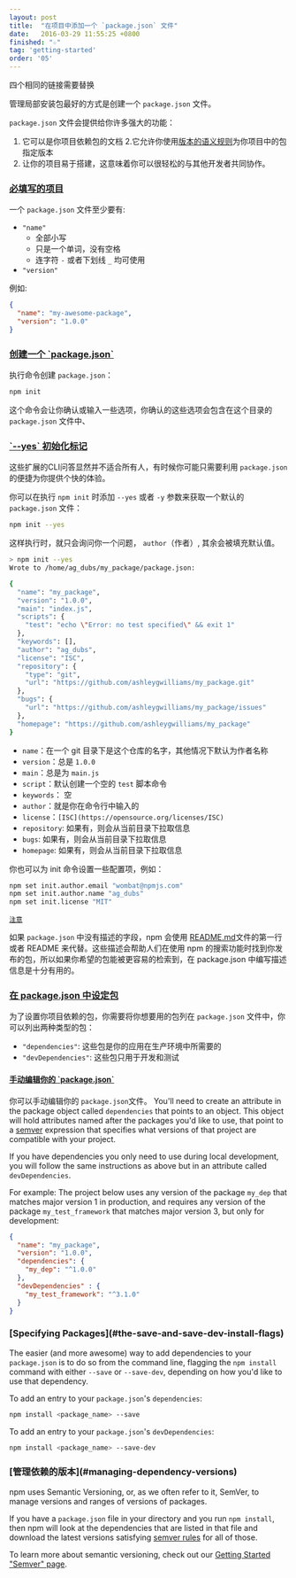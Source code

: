 ```yaml
---
layout: post
title:  "在项目中添加一个 `package.json` 文件"
date:   2016-03-29 11:55:25 +0800
finished: "☆"
tag: 'getting-started'
order: '05'
---
```


四个相同的链接需要替换

管理局部安装包最好的方式是创建一个 `package.json` 文件。

`package.json` 文件会提供给你许多强大的功能：

1. 它可以是你项目依赖包的文档
2.它允许你使用[版本的语义规则](https://docs.npmjs.com/getting-started/semantic-versioning)为你项目中的包指定版本
3. 让你的项目易于搭建，这意味着你可以很轻松的与其他开发者共同协作。

<h3 id="requirements"><a href="#requirements">必填写的项目</a></h3>

一个 `package.json` 文件至少要有:

- `"name"`
  * 全部小写
  * 只是一个单词，没有空格
  * 连字符 `-` 或者下划线 `_` 均可使用
- `"version"`

例如:

``` json
{
  "name": "my-awesome-package",
  "version": "1.0.0"
}
```

<h3 id="creating-a-package-json"><a href="#creating-a-package-json">创建一个 `package.json`</a></h3>

执行命令创建 `package.json`：

``` bash
npm init
```

这个命令会让你确认或输入一些选项，你确认的这些选项会包含在这个目录的 `package.json` 文件中、


<h3 id="the-yes-init-flag"><a href="#the-yes-init-flag">`--yes` 初始化标记</a></h3>

这些扩展的CLI问答显然并不适合所有人，有时候你可能只需要利用 `package.json` 的便捷为你提供个快的体验。

你可以在执行 `npm init` 时添加 `--yes` 或者 `-y` 参数来获取一个默认的 `package.json` 文件：

``` bash
npm init --yes
```

这样执行时，就只会询问你一个问题， `author`（作者）, 其余会被填充默认值。

``` bash
> npm init --yes
Wrote to /home/ag_dubs/my_package/package.json:

{
  "name": "my_package",
  "version": "1.0.0",
  "main": "index.js",
  "scripts": {
    "test": "echo \"Error: no test specified\" && exit 1"
  },
  "keywords": [],
  "author": "ag_dubs",
  "license": "ISC",
  "repository": {
    "type": "git",
    "url": "https://github.com/ashleygwilliams/my_package.git"
  },
  "bugs": {
    "url": "https://github.com/ashleygwilliams/my_package/issues"
  },
  "homepage": "https://github.com/ashleygwilliams/my_package"
}
```

- `name`：在一个 git 目录下是这个仓库的名字，其他情况下默认为作者名称
- `version`：总是 `1.0.0`
- `main`：总是为 `main.js`
- `script`：默认创建一个空的 `test` 脚本命令
- `keywords`： 空
- `author`：就是你在命令行中输入的
- `license`：`[ISC](https://opensource.org/licenses/ISC)`
- `repository`: 如果有，则会从当前目录下拉取信息
- `bugs`: 如果有，则会从当前目录下拉取信息
- `homepage`: 如果有，则会从当前目录下拉取信息

你也可以为 init 命令设置一些配置项，例如：

``` bash
npm set init.author.email "wombat@npmjs.com"
npm set init.author.name "ag_dubs"
npm set init.license "MIT"
```

<a href="#NOTE" id="NOTE">`注意`</a>

如果 `package.json` 中没有描述的字段，npm 会使用 [README.md](https://github.com/echonest/pyechonest/blob/master/README.md)文件的第一行或者 README 来代替。这些描述会帮助人们在使用 npm 的搜索功能时找到你发布的包，所以如果你希望的包能被更容易的检索到，在 package.json 中编写描述信息是十分有用的。

<h3 id="specifying-packages"><a href="#specifying-packages">在 package.json 中设定包</a></h3>

为了设置你项目依赖的包，你需要将你想要用的包列在 `package.json` 文件中，你可以列出两种类型的包：

- `"dependencies"`: 这些包是你的应用在生产环境中所需要的
- `"devDependencies"`: 这些包只用于开发和测试

<h4 id="manually-editing-your-package-json"><a href="#manually-editing-your-package-json">手动编辑你的 `package.json`</a></h4>

你可以手动编辑你的 `package.json`文件。 You'll need to create an attribute in the package object called `dependencies` that points to an object. This object will hold attributes named after the packages you'd like to use, that point to a [semver](https://docs.npmjs.com/getting-started/semantic-versioning) expression that specifies what versions of that project are compatible with your project.

If you have dependencies you only need to use during local development, you will follow the same instructions as above but in an attribute called `devDependencies`.

For example: The project below uses any version of the package `my_dep` that matches major version 1 in production, and requires any version of the package `my_test_framework` that matches major version 3, but only for development:

``` json
{
  "name": "my_package",
  "version": "1.0.0",
  "dependencies": {
    "my_dep": "^1.0.0"
  },
  "devDependencies" : {
    "my_test_framework": "^3.1.0"
  }
}
```

<h3 id="the-save-and-save-dev-install-flags">[Specifying Packages](#the-save-and-save-dev-install-flags)</h3>

The easier (and more awesome) way to add dependencies to your `package.json` is to do so from the command line, flagging the `npm install` command with either `--save` or `--save-dev`, depending on how you'd like to use that dependency.

To add an entry to your `package.json`'s `dependencies`:

``` bash
npm install <package_name> --save
```

To add an entry to your `package.json`'s `devDependencies`:

``` bash
npm install <package_name> --save-dev
```

<h3 id="managing-dependency-versions">[管理依赖的版本](#managing-dependency-versions)</h3>

npm uses Semantic Versioning, or, as we often refer to it, SemVer, to manage versions and ranges of versions of packages.

If you have a `package.json` file in your directory and you run `npm install`, then npm will look at the dependencies that are listed in that file and download the latest versions satisfying [semver rules](https://docs.npmjs.com/getting-started/semantic-versioning) for all of those.

To learn more about semantic versioning, check out our [Getting Started "Semver" page](https://docs.npmjs.com/getting-started/semantic-versioning).
